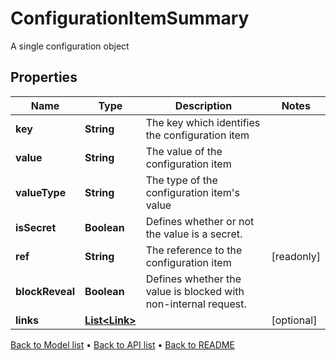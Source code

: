 

# ConfigurationItemSummary

A single configuration object

## Properties

| Name | Type | Description | Notes |
|------------ | ------------- | ------------- | -------------|
|**key** | **String** | The key which identifies the configuration item |  |
|**value** | **String** | The value of the configuration item |  |
|**valueType** | **String** | The type of the configuration item&#39;s value |  |
|**isSecret** | **Boolean** | Defines whether or not the value is a secret. |  |
|**ref** | **String** | The reference to the configuration item |  [readonly] |
|**blockReveal** | **Boolean** | Defines whether the value is blocked with non-internal request. |  |
|**links** | [**List&lt;Link&gt;**](Link.md) |  |  [optional] |



[Back to Model list](../README.md#documentation-for-models) &#8226; [Back to API list](../README.md#documentation-for-api-endpoints) &#8226; [Back to README](../README.md)


